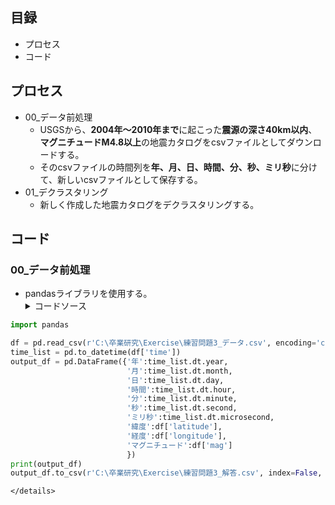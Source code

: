 ## 目録
- プロセス
- コード

## プロセス
- 00_データ前処理
	- USGSから、**2004年～2010年まで**に起こった**震源の深さ40km以内**、**マグニチュードM4.8以上**の地震カタログをcsvファイルとしてダウンロードする。
 	- そのcsvファイルの時間列を**年、月、日、時間、分、秒、ミリ秒**に分けて、新しいcsvファイルとして保存する。
- 01_デクラスタリング
 	- 新しく作成した地震カタログをデクラスタリングする。

## コード
### 00_データ前処理
- pandasライブラリを使用する。
	<details><summary>コードソース</summary>

```py
import pandas

df = pd.read_csv(r'C:\卒業研究\Exercise\練習問題3_データ.csv', encoding='cp932')
time_list = pd.to_datetime(df['time'])
output_df = pd.DataFrame({'年':time_list.dt.year,
                          '月':time_list.dt.month,
                          '日':time_list.dt.day,
                          '時間':time_list.dt.hour,
                          '分':time_list.dt.minute,
                          '秒':time_list.dt.second,
                          'ミリ秒':time_list.dt.microsecond,
                          '緯度':df['latitude'],
                          '経度':df['longitude'],
                          'マグニチュード':df['mag']
                          })
print(output_df)
output_df.to_csv(r'C:\卒業研究\Exercise\練習問題3_解答.csv', index=False, encoding='cp932')
```
	</details>
